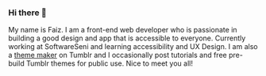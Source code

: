 ### Hi there 👋

My name is Faiz. I am a front-end web developer who is passionate in building a good design and app that is accessible to everyone. Currently working at SoftwareSeni and learning accessibility and UX Design. I am also a [theme maker](https://fukuo.tumblr.com/) on Tumblr and I occasionally post tutorials and free pre-build Tumblr themes for public use. Nice to meet you all!

<!--
**fukou/fukou** is a ✨ _special_ ✨ repository because its `README.md` (this file) appears on your GitHub profile.

Here are some ideas to get you started:

- 🔭 I’m currently working on ...
- 🌱 I’m currently learning ...
- 👯 I’m looking to collaborate on ...
- 🤔 I’m looking for help with ...
- 💬 Ask me about ...
- 📫 How to reach me: ...
- 😄 Pronouns: ...
- ⚡ Fun fact: ...
-->
